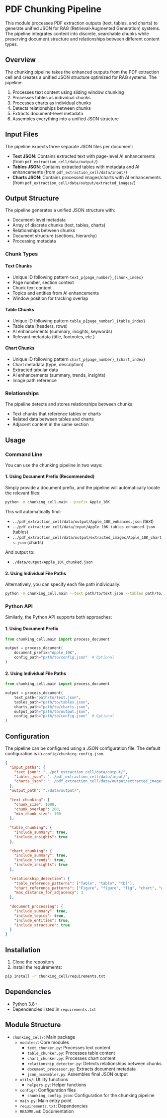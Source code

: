 # PDF Chunking Pipeline

This module processes PDF extraction outputs (text, tables, and charts) to generate unified JSON for RAG (Retrieval-Augmented Generation) systems. The pipeline integrates content into discrete, searchable chunks while preserving document structure and relationships between different content types.

## Overview

The chunking pipeline takes the enhanced outputs from the PDF extraction cell and creates a unified JSON structure optimized for RAG systems. The pipeline:

1. Processes text content using sliding window chunking
2. Processes tables as individual chunks
3. Processes charts as individual chunks
4. Detects relationships between chunks
5. Extracts document-level metadata
6. Assembles everything into a unified JSON structure

## Input Files

The pipeline expects three separate JSON files per document:

- **Text JSON**: Contains extracted text with page-level AI enhancements (from `pdf_extraction_cell/data/output/`)
- **Tables JSON**: Contains extracted tables with metadata and AI enhancements (from `pdf_extraction_cell/data/input/`)
- **Charts JSON**: Contains processed images/charts with AI enhancements (from `pdf_extraction_cell/data/output/extracted_images/`)

## Output Structure

The pipeline generates a unified JSON structure with:

- Document-level metadata
- Array of discrete chunks (text, tables, charts)
- Relationships between chunks
- Document structure (sections, hierarchy)
- Processing metadata

### Chunk Types

#### Text Chunks

- Unique ID following pattern `text_p{page_number}_{chunk_index}`
- Page number, section context
- Chunk text content
- Topics and entities from AI enhancements
- Window position for tracking overlap

#### Table Chunks

- Unique ID following pattern `table_p{page_number}_{table_index}`
- Table data (headers, rows)
- AI enhancements (summary, insights, keywords)
- Relevant metadata (title, footnotes, etc.)

#### Chart Chunks

- Unique ID following pattern `chart_p{page_number}_{chart_index}`
- Chart metadata (type, description)
- Extracted tabular data
- AI enhancements (summary, trends, insights)
- Image path reference

### Relationships

The pipeline detects and stores relationships between chunks:

- Text chunks that reference tables or charts
- Related data between tables and charts
- Adjacent content in the same section

## Usage

### Command Line

You can use the chunking pipeline in two ways:

#### 1. Using Document Prefix (Recommended)

Simply provide a document prefix, and the pipeline will automatically locate the relevant files:

```bash
python -m chunking_cell.main --prefix Apple_10K
```

This will automatically find:
- `../pdf_extraction_cell/data/output/Apple_10K_enhanced.json` (text)
- `../pdf_extraction_cell/data/input/Apple_10K_tables_enhanced.json` (tables)
- `../pdf_extraction_cell/data/output/extracted_images/Apple_10K_charts.json` (charts)

And output to:
- `./data/output/Apple_10K_chunked.json`

#### 2. Using Individual File Paths

Alternatively, you can specify each file path individually:

```bash
python -m chunking_cell.main --text path/to/text.json --tables path/to/tables.json --charts path/to/charts.json --output path/to/output.json
```

### Python API

Similarly, the Python API supports both approaches:

#### 1. Using Document Prefix

```python
from chunking_cell.main import process_document

output = process_document(
    document_prefix="Apple_10K",
    config_path="path/to/config.json"  # Optional
)
```

#### 2. Using Individual File Paths

```python
from chunking_cell.main import process_document

output = process_document(
    text_path="path/to/text.json",
    tables_path="path/to/tables.json",
    charts_path="path/to/charts.json",
    output_path="path/to/output.json",
    config_path="path/to/config.json"  # Optional
)
```

## Configuration

The pipeline can be configured using a JSON configuration file. The default configuration is in `config/chunking_config.json`.

```json
{
  "input_paths": {
    "text_json": "../pdf_extraction_cell/data/output/",
    "tables_json": "../pdf_extraction_cell/data/input/",
    "charts_json": "../pdf_extraction_cell/data/output/extracted_images/"
  },
  "output_path": "./data/output/",
  
  "text_chunking": {
    "chunk_size": 1000,
    "chunk_overlap": 200,
    "min_chunk_size": 100
  },
  
  "table_chunking": {
    "include_summary": true,
    "include_insights": true
  },
  
  "chart_chunking": {
    "include_summary": true,
    "include_trends": true,
    "include_insights": true
  },
  
  "relationship_detection": {
    "table_reference_patterns": ["Table", "table", "tbl"],
    "chart_reference_patterns": ["Figure", "figure", "fig", "chart", "graph"],
    "max_distance_for_adjacency": 3
  },
  
  "document_processing": {
    "include_summary": true,
    "include_topics": true,
    "include_entities": true,
    "include_structure": true
  }
}
```

## Installation

1. Clone the repository
2. Install the requirements:

```bash
pip install -r chunking_cell/requirements.txt
```

## Dependencies

- Python 3.8+
- Dependencies listed in `requirements.txt`

## Module Structure

- `chunking_cell/`: Main package
  - `modules/`: Core modules
    - `text_chunker.py`: Processes text content
    - `table_chunker.py`: Processes table content
    - `chart_chunker.py`: Processes chart content
    - `relationship_detector.py`: Detects relationships between chunks
    - `document_processor.py`: Extracts document metadata
    - `json_assembler.py`: Assembles final JSON output
  - `utils/`: Utility functions
    - `helpers.py`: Helper functions
  - `config/`: Configuration files
    - `chunking_config.json`: Configuration for the chunking pipeline
  - `main.py`: Main entry point
  - `requirements.txt`: Dependencies
  - `README.md`: Documentation
